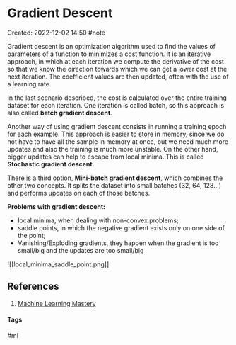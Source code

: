 # Gradient Descent
Created: 2022-12-02 14:50
#note

Gradient descent is an optimization algorithm used to find the values of parameters of a function to minimizes a cost function.
It is an iterative approach, in which at each iteration we compute the derivative of the cost so that we know the direction towards which we can get a lower cost at the next iteration. The coefficient values are then updated, often with the use of a learning rate.

In the last scenario described, the cost is calculated over the entire training dataset for each iteration. One iteration is called batch, so this approach is also called **batch gradient descent**.

Another way of using gradient descent consists in running a training epoch for each example. This approach is easier to store in memory, since we do not have to have all the sample in memory at once, but we need much more updates and also the training is much more unstable. On the other hand, bigger updates can help to escape from local minima. This is called **Stochastic gradient descent.**

There is a third option, **Mini-batch gradient descent**, which combines the other two concepts. It splits the dataset into small batches (32, 64, 128...) and performs updates on each of those batches.

**Problems with gradient descent:**
- local minima, when dealing with non-convex problems;
- saddle points, in which the negative gradient exists only on one side of the point;
- Vanishing/Exploding gradients, they happen when the gradient is too small/big and the updates are too small/big

![[local_minima_saddle_point.png]]

## References
1. [Machine Learning Mastery](https://machinelearningmastery.com/gradient-descent-for-machine-learning/)

#### Tags
#ml